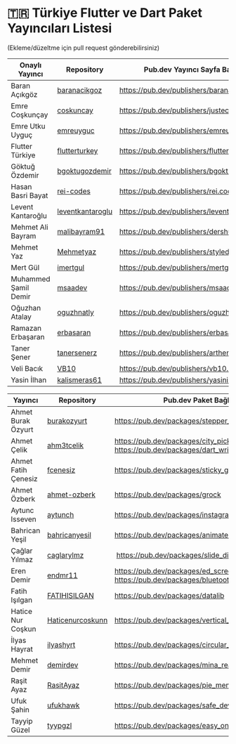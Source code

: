 # 🇹🇷 Türkiye Flutter ve Dart Paket Yayıncıları Listesi

(Ekleme/düzeltme için pull request gönderebilirsiniz)

Onaylı Yayıncı | Repository | Pub.dev Yayıncı Sayfa Bağlantısı
--- | --- | --- 
Baran Açıkgöz | [baranacikgoz](https://github.com/baranacikgoz)| https://pub.dev/publishers/baranacikgoz.dev
Emre Coşkunçay | [coskuncay](https://github.com/coskuncay)| https://pub.dev/publishers/justec.dev
Emre Utku Uyguç | [emreuyguc](https://github.com/emreuyguc)| https://pub.dev/publishers/emreuyguc.com
Flutter Türkiye | [flutterturkey](https://github.com/flutterturkey) | https://pub.dev/publishers/flutterturkiye.org
Göktuğ Özdemir | [bgoktugozdemir](https://github.com/bgoktugozdemir) | https://pub.dev/publishers/bgoktugozdemir.net
Hasan Basri Bayat | [rei-codes](https://github.com/rei-codes) | https://pub.dev/publishers/rei.codes
Levent Kantaroğlu | [leventkantaroglu](https://github.com/leventkantaroglu) | https://pub.dev/publishers/leventkantaroglu.com
Mehmet Ali Bayram | [malibayram91](https://github.com/malibayram91) | https://pub.dev/publishers/dershub.com
Mehmet Yaz | [Mehmetyaz](https://github.com/Mehmetyaz) | https://pub.dev/publishers/styledart.dev
Mert Gül | [imertgul](https://github.com/imertgul) | https://pub.dev/publishers/mertgul.com.tr
Muhammed Şamil Demir | [msaadev](https://github.com/msaadev) | https://pub.dev/publishers/msaadev.com
Oğuzhan Atalay | [oguzhnatly](https://github.com/oguzhnatly) | https://pub.dev/publishers/oguzhanatalay.com
Ramazan Erbaşaran | [erbasaran](https://github.com/erbasaran) | https://pub.dev/publishers/erbasaran.com
Taner Şener | [tanersenerz](https://github.com/tanersenerz)  | https://pub.dev/publishers/arthenica.com
Veli Bacık | [VB10](https://github.com/VB10) | https://pub.dev/publishers/vb10.dev
Yasin İlhan | [kalismeras61](github.com/kalismeras61/) | https://pub.dev/publishers/yasinilhan.com

Yayıncı | Repository |Pub.dev Paket Bağlantısı
--- | --- | --- 
Ahmet Burak Özyurt | [burakozyurt](https://github.com/burakozyurt/) | https://pub.dev/packages/stepper_counter_swipe
Ahmet Çelik | [ahm3tcelik](https://github.com/ahm3tcelik) | https://pub.dev/packages/city_picker_from_map https://pub.dev/packages/dart_writer
Ahmet Fatih Çenesiz | [fcenesiz](https://github.com/fcenesiz) | https://pub.dev/packages/sticky_grid_view
Ahmet Özberk | [ahmet-ozberk](https://github.com/ahmet-ozberk) | https://pub.dev/packages/grock
Aytunc Isseven |[aytunch](https://github.com/aytunch) | https://pub.dev/packages/instagram_video_story_share
Bahrican Yeşil | [bahricanyesil](https://github.com/bahricanyesil/) | https://pub.dev/packages/animated_login
Çağlar Yılmaz | [caglarylmz](https://github.com/caglarylmz) | https://pub.dev/packages/slide_digital_clock
Eren Demir | [endmr11](https://github.com/endmr11/ed_screen_recorder) | https://pub.dev/packages/ed_screen_recorder https://pub.dev/packages/bluetooth_state_manager
Fatih Işılgan | [FATIHISILGAN](https://github.com/FATIHISILGAN/) | https://pub.dev/packages/datalib
Hatice Nur Coşkun | [Haticenurcoskunn](https://github.com/Haticenurcoskunn/) | https://pub.dev/packages/vertical_listtile
İlyas Hayrat | [ilyashyrt](https://github.com/ilyashyrt) | https://pub.dev/packages/circular_textfield 
Mehmet Demir | [demirdev](https://github.com/demirdev) | https://pub.dev/packages/mina_reader
Raşit Ayaz | [RasitAyaz](https://github.com/RasitAyaz) | https://pub.dev/packages/pie_menu
Ufuk Şahin | [ufukhawk](https://github.com/ufukhawk) | https://pub.dev/packages/safe_device
Tayyip Güzel | [tyypgzl](https://github.com/tyypgzl) | https://pub.dev/packages/easy_onboard
